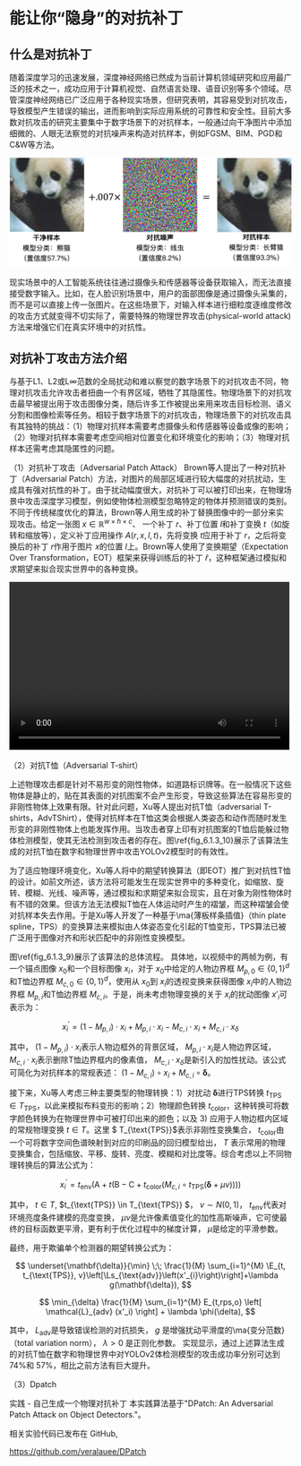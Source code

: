 # 能让你“隐身”的对抗补丁

## 什么是对抗补丁
随着深度学习的迅速发展，深度神经网络已然成为当前计算机领域研究和应用最广泛的技术之一，成功应用于计算机视觉、自然语言处理、语音识别等多个领域。尽管深度神经网络已广泛应用于各种现实场景，但研究表明，其容易受到对抗攻击，导致模型产生错误的输出，进而影响到实际应用系统的可靠性和安全性。目前大多数对抗攻击的研究主要集中于数字场景下的对抗样本，一般通过向干净图片中添加细微的、人眼无法察觉的对抗噪声来构造对抗样本，例如FGSM、BIM、PGD和C&W等方法。

![图片](adv.png)

现实场景中的人工智能系统往往通过摄像头和传感器等设备获取输入，而无法直接接受数字输入。比如，在人脸识别场景中，用户的面部图像是通过摄像头采集的，而不是可以直接上传一张图片。在这些场景下，对输入样本进行细粒度逐维度修改的攻击方式就变得不切实际了，需要特殊的物理世界攻击(physical-world attack)方法来增强它们在真实环境中的对抗性。

## 对抗补丁攻击方法介绍
与基于L1、L2或L∞范数的全局扰动和难以察觉的数字场景下的对抗攻击不同，物理对抗攻击允许攻击者扭曲一个有界区域，牺牲了其隐匿性。物理场景下的对抗攻击最早被提出用于攻击图像分类，随后许多工作被提出来用来攻击目标检测、语义分割和图像检索等任务。相较于数字场景下的对抗攻击，物理场景下的对抗攻击具有其独特的挑战：（1）物理对抗样本需要考虑摄像头和传感器等设备成像的影响；（2）物理对抗样本需要考虑空间相对位置变化和环境变化的影响；（3）物理对抗样本还需考虑其隐匿性的问题。

（1）对抗补丁攻击（Adversarial Patch Attack）
Brown等人提出了一种对抗补丁（Adversarial Patch）方法，对图片的局部区域进行较大幅度的对抗扰动，生成具有强对抗性的补丁。由于扰动幅度很大，对抗补丁可以被打印出来，在物理场景中攻击深度学习模型，例如使物体检测模型忽略特定的物体并预测错误的类别。不同于传统梯度优化的算法，Brown等人用生成的补丁替换图像中的一部分来实现攻击。给定一张图 $x \in \mathbb{R}^{w \times h \times c}$、 一个补丁 $r$、补丁位置  $l$和补丁变换 $t$（如旋转和缩放等），定义补丁应用操作 $A(r, x, l, t)$，先将变换 $t$应用于补丁 $r$，之后将变换后的补丁 $r$作用于图片 $x$的位置 $l$上。Brown等人使用了变换期望（Expectation Over Transformation，EOT）框架来获得训练后的补丁 $\widehat{r}$，这种框架通过模拟和求期望来拟合现实世界中的各种变换。

<video src="Adversarial Patch.mp4" controls="controls" width="500" height="300"></video>

（2）对抗T恤（Adversarial T-shirt）

上述物理攻击都是针对不易形变的刚性物体，如道路标识牌等。在一般情况下这些物体是静止的，贴在其表面的对抗图案不会产生形变，导致这些算法在容易形变的非刚性物体上效果有限。针对此问题，Xu等人提出对抗T恤（adversarial T-shirts，AdvTShirt），使得对抗样本在T恤这类会根据人类姿态和动作而随时发生形变的非刚性物体上也能发挥作用。当攻击者穿上印有对抗图案的T恤后能躲过物体检测模型，使其无法检测到攻击者的存在。图\ref{fig_6.1.3_10}展示了该算法生成的对抗T恤在数字和物理世界中攻击YOLOv2模型时的有效性。

为了适应物理环境变化，Xu等人将中的期望转换算法（即EOT）推广到对抗性T恤的设计。如前文所述，该方法将可能发生在现实世界中的多种变化，如缩放、旋转、模糊、光线、噪声等，通过模拟和求期望来拟合现实，且在对象为刚性物体时有不错的效果。但该方法无法模拟T恤在人体运动时产生的褶皱，而这种褶皱会使对抗样本失去作用。于是Xu等人开发了一种基于\ma{薄板样条插值}（thin plate spline，TPS）的变换算法来模拟由人体姿态变化引起的T恤变形，TPS算法已被广泛用于图像对齐和形状匹配中的非刚性变换模型。

图\ref{fig_6.1.3_9}展示了该算法的总体流程。
具体地，以视频中的两帧为例，有一个锚点图像 $x_0$和一个目标图像 $x_i$，对于 $x_0$中给定的人物边界框 $M_{p, 0} \in\{0,1\}^{d}$和T恤边界框 $M_{c, 0} \in\{0,1\}^{d}$，使用从 $x_0$到 $x_i$的透视变换来获得图像 $x_i$中的人物边界框 $M_{p, i}$和T恤边界框 $M_{c, i}$。于是，尚未考虑物理变换的关于 $x_i$的扰动图像 $x'_{i}$可表示为：

$$
x_i^\prime  = (1 - M_{p,i}) \cdot x_{i} + M_{p,i} \cdot x_{i} - M_{c,i} \cdot x_{i} + M_{c,i} \cdot x_{\delta}
$$

其中， $(1 - M_{p,i}) \cdot x_{i}$表示人物边框外的背景区域， $M_{p,i} \cdot x_{i}$是人物边界区域， $M_{c,i} \cdot x_{i}$表示删除T恤边界框内的像素值， $M_{c,i} \cdot x_{\delta}$是新引入的加性扰动。该公式可简化为对抗样本的常规表述：  $\left(1-M_{c, i}\right) \circ x_{i}+M_{c, i} \circ \mathbf{\delta}$。

接下来，Xu等人考虑三种主要类型的物理转换：1）对扰动 $\mathbf{\delta}$进行TPS转换 $t_{\text{TPS}} \in T_{\text{TPS}}$，以此来模拟布料变形的影响；2）物理颜色转换 $t_{\text{color}}$，这种转换可将数字颜色转换为在物理世界中可被打印出来的颜色；以及 3) 应用于人物边框内区域的常规物理变换 $t \in T$。这里 $ T_{\text{TPS}}$表示非刚性变换集合， $t_{\text{color}}$由一个可将数字空间色谱映射到对应的印刷品的回归模型给出， $T$ 表示常用的物理变换集合，包括缩放、平移、旋转、亮度、模糊和对比度等。综合考虑以上不同物理转换后的算法公式为：

$$
    x_i^\prime = t_{\text{env}}\left(\text{A}+t\left(\text{B}-\text{C}+t_{\text{color}}\left(M_{c, i} \circ t_{\text{TPS}}(\mathbf{\delta}+\mu v)\right)\right)\right)
$$

其中， $t \in T$, $t_{\text{TPS}} \in T_{\text{TPS}} $， $v \sim N(0,1)$， $t_{\text{env}}$代表对环境亮度条件建模的亮度变换， $\mu v$是允许像素值变化的加性高斯噪声，它可使最终的目标函数更平滑，更有利于优化过程中的梯度计算， $\mu$是给定的平滑参数。

最终，用于欺骗单个检测器的期望转换公式为：

$$
    \underset{\mathbf{\delta}}{\min} \;\; \frac{1}{M} \sum_{i=1}^{M} \E_{t, t_{\text{TPS}}, v}\left[\Ls_{\text{adv}}\left(x'_{i}\right)\right]+\lambda g(\mathbf{\delta}),
$$

$$
\min_{\delta} \frac{1}{M} \sum_{i=1}^{M} E_{t,rps,o} \left[ \mathcal{L}_{adv} (x'_i) \right] + \lambda \phi(\delta),
$$

其中， $L_{\text{adv}}$是导致错误检测的对抗损失， $g$ 是增强扰动平滑度的\ma{变分范数}（total variation norm）， $\lambda>0$ 是正则化参数。
实现显示，通过上述算法生成的对抗T恤在数字和物理世界中对YOLOv2体检测模型的攻击成功率分别可达到74%和 57%，相比之前方法有巨大提升。



（3）Dpatch

实践 - 自己生成一个物理对抗补丁
本实践算法基于"DPatch: An Adversarial Patch Attack on Object Detectors."。

相关实验代码已发布在 GitHub,

https://github.com/veralauee/DPatch
